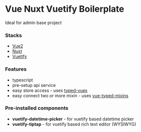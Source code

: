 # Vue Nuxt Vuetify Boilerplate
Ideal for admin base project

### Stacks
- [Vue2](https://vuejs.org/)
- [Nuxt](https://nuxtjs.org/)
- [Vuetify](https://vuetifyjs.com/)

### Features
- typescript
- pre-setup api service
- easy store access - uses [typed-vuex](https://typed-vuex.roe.dev/)
- easy connect two or more mixin - uses [vue-typed-mixins](https://github.com/ktsn/vue-typed-mixins)

### Pre-installed components
- **vuetify-datetime-picker** - for vuetify based datetime picker
- **vuetify-tiptap** - for vuetify based rich text editor (WYSIWYG)

